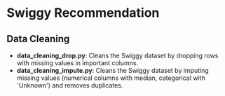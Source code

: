 # Swiggy Recommendation

## Data Cleaning

- **data_cleaning_drop.py**: Cleans the Swiggy dataset by dropping rows with missing values in important columns.
- **data_cleaning_impute.py**: Cleans the Swiggy dataset by imputing missing values (numerical columns with median, categorical with 'Unknown') and removes duplicates.